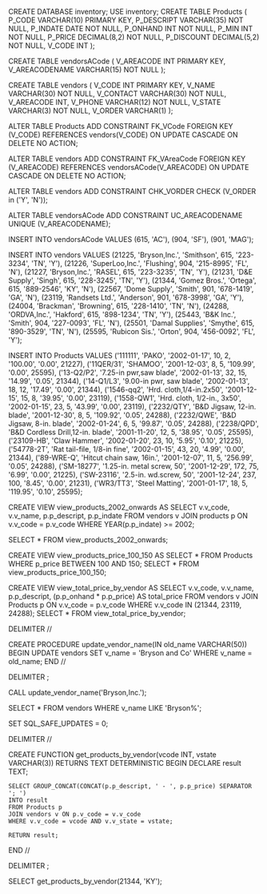 CREATE DATABASE inventory;
USE inventory;
CREATE TABLE Products (
    P_CODE VARCHAR(10) PRIMARY KEY,
    P_DESCRIPT VARCHAR(35) NOT NULL,
    P_INDATE DATE NOT NULL,
    P_ONHAND INT NOT NULL,
    P_MIN INT NOT NULL,
    P_PRICE DECIMAL(8,2) NOT NULL,
    P_DISCOUNT DECIMAL(5,2) NOT NULL,
    V_CODE INT
);

CREATE TABLE vendorsACode (
    V_AREACODE INT PRIMARY KEY,
    V_AREACODENAME VARCHAR(15) NOT NULL
);

CREATE TABLE vendors (
    V_CODE INT PRIMARY KEY,
    V_NAME VARCHAR(30) NOT NULL,
    V_CONTACT VARCHAR(30) NOT NULL,
    V_AREACODE INT, 
    V_PHONE VARCHAR(12) NOT NULL,
    V_STATE VARCHAR(3)  NOT NULL,
    V_ORDER VARCHAR(1)
);

ALTER TABLE Products
ADD CONSTRAINT FK_VCode
FOREIGN KEY (V_CODE) REFERENCES vendors(V_CODE)
ON UPDATE CASCADE
ON DELETE NO ACTION;

ALTER TABLE vendors
ADD CONSTRAINT FK_VAreaCode
FOREIGN KEY (V_AREACODE) REFERENCES vendorsACode(V_AREACODE)
ON UPDATE CASCADE
ON DELETE NO ACTION;

ALTER TABLE vendors
ADD CONSTRAINT CHK_VORDER CHECK (V_ORDER in ('Y', 'N'));

ALTER TABLE vendorsACode
ADD CONSTRAINT UC_AREACODENAME UNIQUE (V_AREACODENAME);

INSERT INTO vendorsACode VALUES (615, 'AC'), 
(904, 'SF'), 
(901, 'MAG');

INSERT INTO vendors VALUES
(21225, 'Bryson,Inc.', 'Smithson', 615, '223-3234', 'TN', 'Y'),
(21226, 'SuperLoo,Inc.', 'Flushing', 904, '215-8995', 'FL', 'N'),
(21227, 'Bryson,Inc.', 'RASEL', 615, '223-3235', 'TN', 'Y'),
(21231, 'D&E Supply', 'Singh', 615, '228-3245', 'TN', 'Y'),
(21344, 'Gomez Bros.', 'Ortega', 615, '889-2546', 'KY', 'N'),
(22567, 'Dome Supply', 'Smith', 901, '678-1419', 'GA', 'N'),
(23119, 'Randsets Ltd.', 'Anderson', 901, '678-3998', 'GA', 'Y'),
(24004, 'Brackman', 'Browning', 615, '228-1410', 'TN', 'N'),
(24288, 'ORDVA,Inc.', 'Hakford', 615, '898-1234', 'TN', 'Y'),
(25443, 'B&K Inc.', 'Smith', 904, '227-0093', 'FL', 'N'),
(25501, 'Damal Supplies', 'Smythe', 615, '890-3529', 'TN', 'N'),
(25595, 'Rubicon Sis.', 'Orton', 904, '456-0092', 'FL', 'Y');

INSERT INTO Products VALUES
('111111', 'PAKO', '2002-01-17', 10, 2, '100.00', '0.00', 21227),
('11QER/31', 'SHAMOO', '2001-12-03', 8, 5, '109.99', '0.00', 25595),
('13-Q2/P2', '7.25-in pwr,saw blade', '2002-01-13', 32, 15, '14.99', '0.05', 21344),
('14-Q1/L3', '9.00-in pwr, saw blade', '2002-01-13', 18, 12, '17.49', '0.00', 21344),
('1546-qq2', 'Hrd. cloth,1/4-in.2x50', '2001-12-15', 15, 8, '39.95', '0.00', 23119),
('1558-QW1', 'Hrd. cloth, 1/2-in., 3x50', '2002-01-15', 23, 5, '43.99', '0.00', 23119),
('2232/QTY', 'B&D Jigsaw, 12-in. blade', '2001-12-30', 8, 5, '109.92', '0.05', 24288),
('2232/QWE', 'B&D Jigsaw, 8-in. blade', '2002-01-24', 6, 5, '99.87', '0.05', 24288),
('2238/QPD', 'B&D Cordless Drill,12-in. blade', '2001-11-20', 12, 5, '38.95', '0.05', 25595),
('23109-HB', 'Claw Hammer', '2002-01-20', 23, 10, '5.95', '0.10', 21225),
('54778-2T', 'Rat tail-file, 1/8-in fine', '2002-01-15', 43, 20, '4.99', '0.00', 21344),
('89-WRE-Q', 'Hitcut chain saw, 16in.', '2001-12-07', 11, 5, '256.99', '0.05', 24288),
('SM-18277', '1.25-in. metal screw, 50', '2001-12-29', 172, 75, '6.99', '0.00', 21225),
('SW-23116', '2.5-in. wd.screw, 50', '2001-12-24', 237, 100, '8.45', '0.00', 21231),
('WR3/TT3', 'Steel Matting', '2001-01-17', 18, 5, '119.95', '0.10', 25595);

CREATE VIEW view_products_2002_onwards AS
SELECT v.v_code, v.v_name, p.p_descript, p.p_indate
FROM vendors v
JOIN products p ON v.v_code = p.v_code
WHERE YEAR(p.p_indate) >= 2002;

SELECT * FROM view_products_2002_onwards;

CREATE VIEW view_products_price_100_150 AS
SELECT *
FROM Products
WHERE p_price BETWEEN 100 AND 150;
SELECT * FROM view_products_price_100_150;

CREATE VIEW view_total_price_by_vendor AS
SELECT v.v_code, v.v_name, p.p_descript, (p.p_onhand * p.p_price) AS total_price
FROM vendors v
JOIN Products p ON v.v_code = p.v_code
WHERE v.v_code IN (21344, 23119, 24288);
SELECT * FROM view_total_price_by_vendor;

DELIMITER //

CREATE PROCEDURE update_vendor_name(IN old_name VARCHAR(50))
BEGIN
    UPDATE vendors
    SET v_name = 'Bryson and Co'
    WHERE v_name = old_name;
END //

DELIMITER ;

CALL update_vendor_name('Bryson,Inc.');

SELECT * FROM vendors WHERE v_name LIKE 'Bryson%';

SET SQL_SAFE_UPDATES = 0;

DELIMITER //

CREATE FUNCTION get_products_by_vendor(vcode INT, vstate VARCHAR(3))
RETURNS TEXT
DETERMINISTIC
BEGIN
    DECLARE result TEXT;

    SELECT GROUP_CONCAT(CONCAT(p.p_descript, ' - ', p.p_price) SEPARATOR '; ')
    INTO result
    FROM Products p
    JOIN vendors v ON p.v_code = v.v_code
    WHERE v.v_code = vcode AND v.v_state = vstate;

    RETURN result;
END //

DELIMITER ;

SELECT get_products_by_vendor(21344, 'KY');
